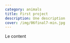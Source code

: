 ```yaml
---
category: animals
title: First project
description: Une description
cover: /img/06final7-min.jpg
---
```

L﻿e content